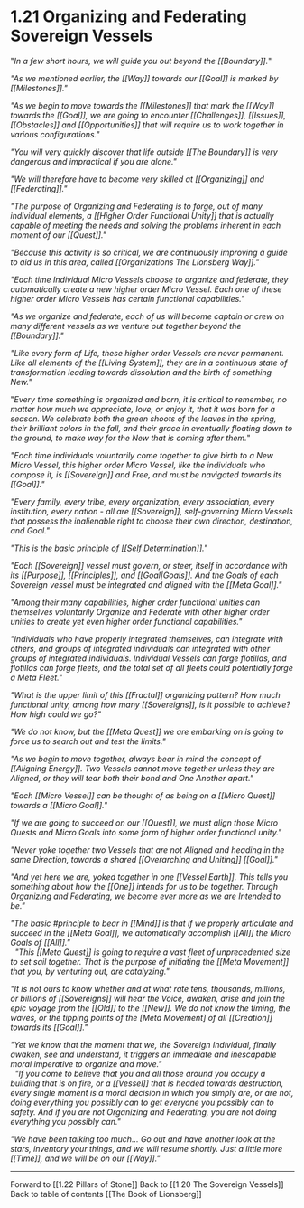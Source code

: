 # 1.21 Organizing and Federating Sovereign Vessels
"_In a few short hours, we will guide you out beyond the [[Boundary]]._"

_"As we mentioned earlier, the [[Way]] towards our [[Goal]] is marked by [[Milestones]]."_

_"As we begin to move towards the [[Milestones]] that mark the [[Way]] towards the [[Goal]], we are going to encounter [[Challenges]], [[Issues]], [[Obstacles]] and [[Opportunities]] that will require us to work together in various configurations."_

_"You will very quickly discover that life outside [[The Boundary]] is very dangerous and impractical if you are alone."_

_"We will therefore have to become very skilled at [[Organizing]] and [[Federating]]."_

_"The purpose of Organizing and Federating is to forge, out of many individual elements, a [[Higher Order Functional Unity]] that is actually capable of meeting the needs and solving the problems inherent in each moment of our [[Quest]]."_

_"Because this activity is so critical, we are continuously improving a guide to aid us in this area, called [[Organizations The Lionsberg Way]]."_

 _"Each time Individual Micro Vessels choose to organize and federate, they automatically create a new higher order Micro Vessel. Each one of these higher order Micro Vessels has certain functional capabilities."_

_"As we organize and federate, each of us will become captain or crew on many different vessels as we venture out together beyond the [[Boundary]]."_   

_"Like every form of Life, these higher order Vessels are never permanent. Like all elements of the [[Living System]], they are in a continuous state of transformation leading towards dissolution and the birth of something New."_

"_Every time something is organized and born, it is critical to remember, no matter how much we appreciate, love, or enjoy it, that it was born for a season. We celebrate both the green shoots of the leaves in the spring, their brilliant colors in the fall, and their grace in eventually floating down to the ground, to make way for the New that is coming after them._"

_"Each time individuals voluntarily come together to give birth to a New Micro Vessel, this higher order Micro Vessel, like the individuals who compose it, is [[Sovereign]] and Free, and must be navigated towards its [[Goal]]."_

_"Every family, every tribe, every organization, every association, every institution, every nation - all are [[Sovereign]], self-governing Micro Vessels that possess the inalienable right to choose their own direction, destination, and Goal."_

_"This is the basic principle of [[Self Determination]]."_

_"Each [[Sovereign]] vessel must govern, or steer, itself in accordance with its [[Purpose]], [[Principles]], and [[Goal|Goals]]. And the Goals of each Sovereign vessel must be integrated and aligned with the [[Meta Goal]]."_  

_"Among their many capabilities, higher order functional unities can themselves voluntarily Organize and Federate with other higher order unities to create yet even higher order functional capabilities."_

_"Individuals who have properly integrated themselves, can integrate with others, and groups of integrated individuals can integrated with other groups of integrated individuals. Individual Vessels can forge flotillas, and flotillas can forge fleets, and the total set of all fleets could potentially forge a Meta Fleet."_

_"What is the upper limit of this [[Fractal]] organizing pattern? How much functional unity, among how many [[Sovereigns]], is it possible to achieve? How high could we go?"_

_"We do not know, but the [[Meta Quest]] we are embarking on is going to force us to search out and test the limits."_

_"As we begin to move together, always bear in mind the concept of [[Aligning Energy]]. Two Vessels cannot move together unless they are Aligned, or they will tear both their bond and One Another apart."_

_"Each [[Micro Vessel]] can be thought of as being on a [[Micro Quest]] towards a [[Micro Goal]]."_  

_"If we are going to succeed on our [[Quest]], we must align those Micro Quests and Micro Goals into some form of higher order functional unity."_ 

_"Never yoke together two Vessels that are not Aligned and heading in the same Direction, towards a shared [[Overarching and Uniting]] [[Goal]]."_

_"And yet here we are, yoked together in one [[Vessel Earth]]. This tells you something about how the [[One]] intends for us to be together. Through Organizing and Federating, we become ever more as we are Intended to be."_

_"The basic #principle to bear in [[Mind]] is that if we properly articulate and succeed in the [[Meta Goal]], we automatically accomplish [[All]] the Micro Goals of [[All]]."_   
 
_"This [[Meta Quest]] is going to require a vast fleet of unprecedented size to set sail together. That is the purpose of initiating the [[Meta Movement]] that you, by venturing out, are catalyzing."_  

_"It is not ours to know whether and at what rate tens, thousands, millions, or billions of [[Sovereigns]] will hear the Voice, awaken, arise and join the epic voyage from the [[Old]] to the [[New]]. We do not know the timing, the waves, or the tipping points of the [Meta Movement] of all [[Creation]] towards its [[Goal]]."_  

_"Yet we know that the moment that we, the Sovereign Individual, finally awaken, see and understand, it triggers an immediate and inescapable moral imperative to organize and move."_  
 
_"If you come to believe that you and all those around you occupy a building that is on fire, or a [[Vessel]] that is headed towards destruction, every single moment is a moral decision in which you simply are, or are not, doing everything you possibly can to get everyone you possibly can to safety. And if you are not Organizing and Federating, you are not doing everything you possibly can."_  

_"We have been talking too much... Go out and have another look at the stars, inventory your things, and we will resume shortly. Just a little more [[Time]], and we will be on our [[Way]]."_   
___

Forward to [[1.22 Pillars of Stone]]
Back to [[1.20 The Sovereign Vessels]]
Back to table of contents [[The Book of Lionsberg]]
